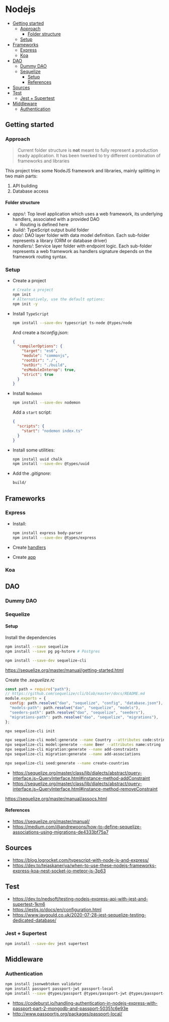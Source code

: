 # Nodejs <!-- omit in toc -->

- [Getting started](#getting-started)
  - [Approach](#approach)
    - [Folder structure](#folder-structure)
  - [Setup](#setup)
- [Frameworks](#frameworks)
  - [Express](#express)
  - [Koa](#koa)
- [DAO](#dao)
  - [Dummy DAO](#dummy-dao)
  - [Sequelize](#sequelize)
    - [Setup](#setup-1)
    - [References](#references)
- [Sources](#sources)
- [Test](#test)
  - [Jest + Supertest](#jest--supertest)
- [Middleware](#middleware)
  - [Authentication](#authentication)

## Getting started

### Approach

> Current folder structure is **not** meant to fully represent a production ready application. It has been twerked to try different combination of frameworks and libraries

This project tries some NodeJS framework and libraries, mainly splitting in two main parts:

1. API building
2. Database access

#### Folder structure

- _apps/_: Top level application which uses a web framework, its underlying handlers, associated with a provided DAO
  - Routing is defined here
- _build/_: TypeScript output build folder
- _dao/_: DAO layer folder with data model definition. Each sub-folder represents a library (ORM or database driver)
- _handlers/_: Service layer folder with endpoint logic. Each sub-folder represents a web framework as handlers signature depends on the framework routing syntax.

### Setup

- Create a project
  ```sh
  # Create a project
  npm init
  # Alternatively, use the default options:
  npm init -y
  ```
- Install `TypeScript`

  ```sh
  npm install --save-dev typescript ts-node @types/node
  ```

  And create a _tsconfig.json_:

  ```json
  {
    "compilerOptions": {
      "target": "es6",
      "module": "commonjs",
      "rootDir": "./",
      "outDir": "./build",
      "esModuleInterop": true,
      "strict": true
    }
  }
  ```

- Install `Nodemon`

  ```sh
  npm install --save-dev nodemon
  ```

  Add a `start` script:

  ```json
  {
    "scripts": {
      "start": "nodemon index.ts"
    }
  }
  ```

- Install some utilities:

  ```sh
  npm install uuid chalk
  npm install --save-dev @types/uuid
  ```

- Add the _.gitignore_:
  ```txt
  build/
  ```

## Frameworks

### Express

- Install:

  ```sh
  npm install express body-parser
  npm install --save-dev @types/express
  ```

- Create [handlers](./handlers/express.ts)
- Create [app](./apps/express.ts)

### Koa

## DAO

### Dummy DAO

### Sequelize

#### Setup

Install the dependencies

```sh
npm install --save sequelize
npm install --save pg pg-hstore # Postgres

npm install --save-dev sequelize-cli
```

https://sequelize.org/master/manual/getting-started.html

Create the _.sequelize.rc_

```js
const path = require("path");
// https://github.com/sequelize/cli/blob/master/docs/README.md
module.exports = {
  config: path.resolve("dao", "sequelize", "config", "database.json"),
  "models-path": path.resolve("dao", "sequelize", "models"),
  "seeders-path": path.resolve("dao", "sequelize", "seeders"),
  "migrations-path": path.resolve("dao", "sequelize", "migrations"),
};
```

```sh
npx sequelize-cli init

npx sequelize-cli model:generate --name Country --attributes code:string
npx sequelize-cli model:generate --name Beer --attributes name:string
npx sequelize-cli migration:generate --name add-constraints
npx sequelize-cli migration:generate --name add-associations

npx sequelize-cli seed:generate --name create-countries
```

- https://sequelize.org/master/class/lib/dialects/abstract/query-interface.js~QueryInterface.html#instance-method-addConstraint
- https://sequelize.org/master/class/lib/dialects/abstract/query-interface.js~QueryInterface.html#instance-method-removeConstraint

https://sequelize.org/master/manual/assocs.html

#### References

- https://sequelize.org/master/manual/
- https://medium.com/@andrewoons/how-to-define-sequelize-associations-using-migrations-de4333bf75a7

## Sources

- https://blog.logrocket.com/typescript-with-node-js-and-express/
- https://dev.to/tejaskaneriya/when-to-use-these-nodejs-frameworks-express-koa-nest-socket-io-meteor-js-3p63

## Test

- https://dev.to/nedsoft/testing-nodejs-express-api-with-jest-and-supertest-1km6
- https://jestjs.io/docs/en/configuration.html
- https://www.jaygould.co.uk/2020-07-28-jest-sequelize-testing-dedicated-database/

### Jest + Supertest

```sh
npm install --save-dev jest supertest
```

## Middleware

### Authentication

```sh
npm install jsonwebtoken validator
npm install passport passport-jwt passport-local
npm install --save @types/passport @types/passport-jwt @types/passport-local
```

- https://codeburst.io/handling-authentication-in-nodejs-express-with-passport-part-2-mongodb-and-passport-50351c6e93e
- http://www.passportjs.org/packages/passport-local/